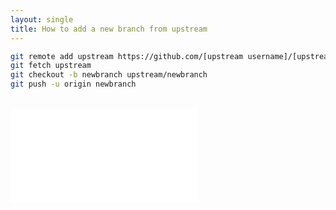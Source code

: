 ```yaml
---
layout: single
title: How to add a new branch from upstream
---
```


```bash
git remote add upstream https://github.com/[upstream username]/[upstream repository name].git
git fetch upstream
git checkout -b newbranch upstream/newbranch
git push -u origin newbranch
```

<br/>

<iframe data-aa="1180215" src="//acceptable.a-ads.com/1180215" scrolling="no" style="border:0px; padding:0; overflow:hidden" allowtransparency="true"></iframe>
